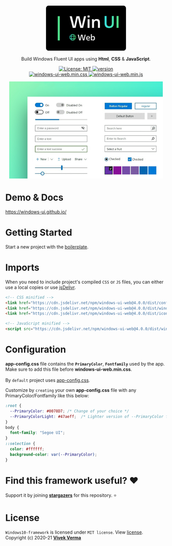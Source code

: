<p align="center"> 
  <img src="markdown/logo.png" width="250" />
</p>

<p align="center">Build Windows Fluent UI apps using <b>Html</b>, <b>CSS</b> & <b>JavaScript</b>.</p>

<meta name='keywords' content='Windows10, FluentUI, html, css, js'>
<meta name='description' content='Build Windows Fluent UI apps or electron apps using html,css & js'>
<meta name='author' content='Vivek Verma'>

<p align="center">
	
  <a href="https://github.com/virtualvivek/windows-ui-web/blob/master/LICENSE">
    <img src="https://img.shields.io/badge/license-MIT-darklime.svg?style=flat-square&color=%2300C7B7"
      alt="License: MIT" />
  </a>

  <a href="https://github.com/virtualvivek/windows-ui-web/releases/latest">
    <img src="https://img.shields.io/github/v/release/virtualvivek/windows-ui-web?label=version&style=flat-square&color=%234BB749"
      alt="version" />
  </a>
  
  <br/>
  
  <a href="https://github.com/virtualvivek/windows-ui-web/tree/main/dist/windows-ui-web.min.css">
    <img src="https://img.shields.io/github/size/virtualvivek/windows-ui-web/dist/windows-ui-web.min.css?style=flat-square&logo=css3&color=1572B6&label=windows-ui-web.min.css" alt="windows-ui-web.min.css" />
  </a>
  
  <a href="https://github.com/virtualvivek/windows-ui-web/tree/main/dist/windows-ui-web.min.js">
    <img src="https://img.shields.io/github/size/virtualvivek/windows-ui-web/dist/windows-ui-web.min.js?style=flat-square&logo=JavaScript&color=F7DF1E&label=windows-ui-web.min.js" alt="windows-ui-web.min.js" />
  </a>
   
</p>


<p align="center"><img src="markdown/preview.jpg" width="480" /></p>
	
# Demo & Docs
https://windows-ui.github.io/


<h1>Getting Started</h1>

Start a new project with the [boilerplate](https://github.com/virtualvivek/windows-ui-web/tree/master/boilerplate).

# Imports
When you need to include project's compiled `CSS` or `JS` files,
you can either use a local copies or use [jsDelivr](https://www.jsdelivr.com/).

```html
<!-- CSS minified -->
<link href="https://cdn.jsdelivr.net/npm/windows-ui-web@4.0.0/dist/config/app-config.css.css" rel="stylesheet" crossorigin="anonymous">
<link href="https://cdn.jsdelivr.net/npm/windows-ui-web@4.0.0/dist/windows-ui-web.min.css" rel="stylesheet" crossorigin="anonymous">
<link href="https://cdn.jsdelivr.net/npm/windows-ui-web@4.0.0/dist/icons/fonts/fonts.min.css" rel="stylesheet" crossorigin="anonymous">
```
```html
<!-- JavaScript minified -->
<script src="https://cdn.jsdelivr.net/npm/windows-ui-web@4.0.0/dist/windows-ui-web.bundle.min.js" crossorigin="anonymous"></script>
```

# Configuration

**app-config.css** file contains the **`PrimaryColor`**, **`Fontfamily`** used by the app.<br/>
Make sure to add this file before **windows-ui-web.min.css**.<br/><br/>
By `default` project uses <a href="dist/config/app-config.css">app-config.css</a>.<br>

Customize by `creating` your own **app-config.css** file with any PrimaryColor/Fontfamily like this below:

  
```css
:root {
  --PrimaryColor: #0078D7; /* Change of your choice */
  --PrimaryColorLight: #47aeff;  /* Lighter version of --PrimaryColor for DarkMode */
}
body {
  font-family: "Segoe UI";
}
::selection {
  color: #ffffff;
  background-color: var(--PrimaryColor);
}
```


# Find this framework useful? :heart:
Support it by joining [**stargazers**](https://github.com/virtualvivek/windows-ui-web/stargazers) for this repository. :star:


# License

`Windows10-framework` is licensed under `MIT license`. View [license](https://github.com/virtualvivek/windows-ui-web/blob/master/LICENSE).<br>
Copyright (c) 2020-21 [**Vivek Verma**](https://github.com/virtualvivek)
